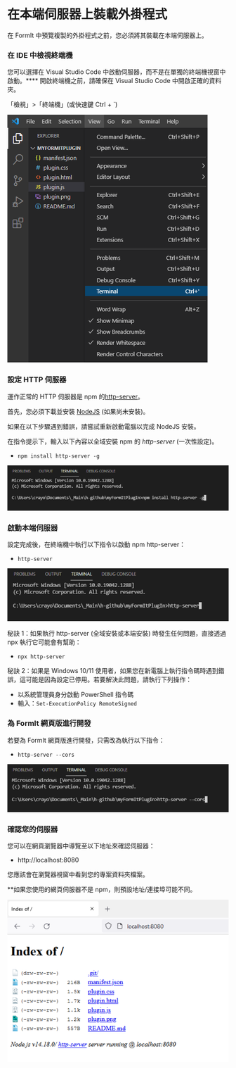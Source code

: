 # 在本端伺服器上裝載外掛程式

在 FormIt 中預覽複製的外掛程式之前，您必須將其裝載在本端伺服器上。

### **在 IDE 中檢視終端機**

您可以選擇在 Visual Studio Code 中啟動伺服器，而不是在單獨的終端機視窗中啟動。\*\*\*\* 開啟終端機之前，請確保在 Visual Studio Code 中開啟正確的資料夾。

「檢視」>「終端機」(或快速鍵 Ctrl + \`)

![](<../../../.gitbook/assets/image (11).png>)

### 設定 HTTP 伺服器

運作正常的 HTTP 伺服器是 npm 的[http-server](https://www.npmjs.com/package/http-server)。

首先，您必須下載並安裝 [NodeJS](https://nodejs.org/zh-tw/) (如果尚未安裝)。

如果在以下步驟遇到錯誤，請嘗試重新啟動電腦以完成 NodeJS 安裝。

在指令提示下，輸入以下內容以全域安裝 npm 的 _http-server_ (一次性設定)。

* `npm install http-server -g`

![](<../../../.gitbook/assets/image (47).png>)

### 啟動本端伺服器

設定完成後，在終端機中執行以下指令以啟動 npm http-server：

* `http-server`

![](<../../../.gitbook/assets/image (84).png>)

秘訣 1：如果執行 http-server (全域安裝或本端安裝) 時發生任何問題，直接透過 npx 執行它可能會有幫助：

* `npx http-server`

秘訣 2：如果是 Windows 10/11 使用者，如果您在新電腦上執行指令碼時遇到錯誤，這可能是因為設定已停用。若要解決此問題，請執行下列操作：

* 以系統管理員身分啟動 PowerShell 指令碼
* 輸入：`Set-ExecutionPolicy RemoteSigned`

### 為 FormIt 網頁版進行開發

若要為 FormIt 網頁版進行開發，只需改為執行以下指令：

* `http-server --cors`

![](<../../../.gitbook/assets/image (10).png>)

### 確認您的伺服器

您可以在網頁瀏覽器中導覽至以下地址來確認伺服器：

* http://localhost:8080

您應該會在瀏覽器視窗中看到您的專案資料夾檔案。

\*\*如果您使用的網頁伺服器不是 npm，則預設地址/連接埠可能不同。

![](<../../../.gitbook/assets/image (41).png>)

